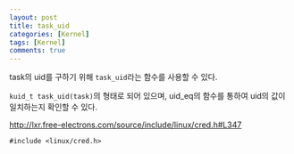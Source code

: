 ```yaml
---
layout: post
title: task_uid
categories: [Kernel]
tags: [Kernel]
comments: true
---
```


task의 uid를 구하기 위해 `task_uid`라는 함수를 사용할 수 있다.

`kuid_t task_uid(task)`의 형태로 되어 있으며, uid_eq의 함수를 통하여 uid의 값이 일치하는지 확인할 수 있다.

<http://lxr.free-electrons.com/source/include/linux/cred.h#L347>

```
#include <linux/cred.h>
```